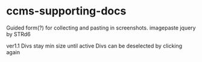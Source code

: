 # ccms-supporting-docs
Guided form(?) for collecting and pasting in screenshots. imagepaste jquery by STRd6

ver1.1
Divs stay min size until active
Divs can be deselected by clicking again
